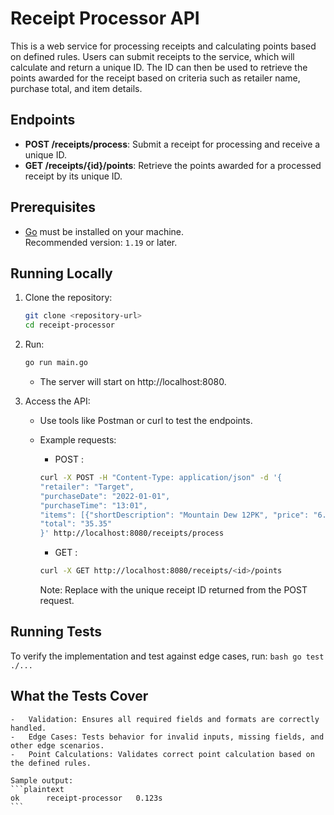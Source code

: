 # Receipt Processor API

This is a web service for processing receipts and calculating points based on defined rules. Users can submit receipts to the service, which will calculate and return a unique ID. The ID can then be used to retrieve the points awarded for the receipt based on criteria such as retailer name, purchase total, and item details.

## Endpoints

- **POST /receipts/process**: Submit a receipt for processing and receive a unique ID.
- **GET /receipts/{id}/points**: Retrieve the points awarded for a processed receipt by its unique ID.

## Prerequisites

- [Go](https://golang.org/dl/) must be installed on your machine.  
  Recommended version: `1.19` or later.

## Running Locally

1. Clone the repository:
   ```bash
   git clone <repository-url>
   cd receipt-processor
   ```
2. Run:
   ```bash
   go run main.go
   ```
   - The server will start on http://localhost:8080.

3.	Access the API:
	-	Use tools like Postman or curl to test the endpoints.
	-	Example requests:
        - POST :
        ```bash
        curl -X POST -H "Content-Type: application/json" -d '{
        "retailer": "Target",
        "purchaseDate": "2022-01-01",
        "purchaseTime": "13:01",
        "items": [{"shortDescription": "Mountain Dew 12PK", "price": "6.49"}],
        "total": "35.35"
        }' http://localhost:8080/receipts/process
        ``` 

        - GET :
        ```bash
        curl -X GET http://localhost:8080/receipts/<id>/points
        ```
        Note: Replace <id> with the unique receipt ID returned from the POST request.


## Running Tests

To verify the implementation and test against edge cases, run:
    ```bash
    go test ./...
    ```

## What the Tests Cover

	-	Validation: Ensures all required fields and formats are correctly handled.
	-	Edge Cases: Tests behavior for invalid inputs, missing fields, and other edge scenarios.
	-	Point Calculations: Validates correct point calculation based on the defined rules.

    Sample output:
    ```plaintext
    ok  	receipt-processor   0.123s
    ```
